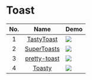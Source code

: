 Toast
======================
No. | Name | Demo
:---: | :---: | ---
1| [TastyToast](https://github.com/yadav-rahul/TastyToast) | ![](https://github.com/yadav-rahul/TastyToast/raw/lib/static/success.gif)
2| [SuperToasts](https://github.com/JohnPersano/SuperToasts) | ![](https://github.com/JohnPersano/SuperToasts/raw/master/art/SuperToasts_Banner.png)
3| [pretty-toast](https://github.com/CROSP/pretty-toast) | ![](https://github.com/CROSP/pretty-toast/raw/master/screen-animation.gif)
4| [Toasty](https://github.com/GrenderG/Toasty) | ![](https://raw.githubusercontent.com/GrenderG/Toasty/master/art/collage.png)